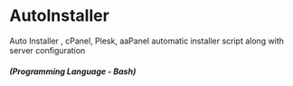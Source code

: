# AutoInstaller
Auto Installer , cPanel, Plesk, aaPanel automatic installer script along with server configuration
##### (Programming Language - Bash)
